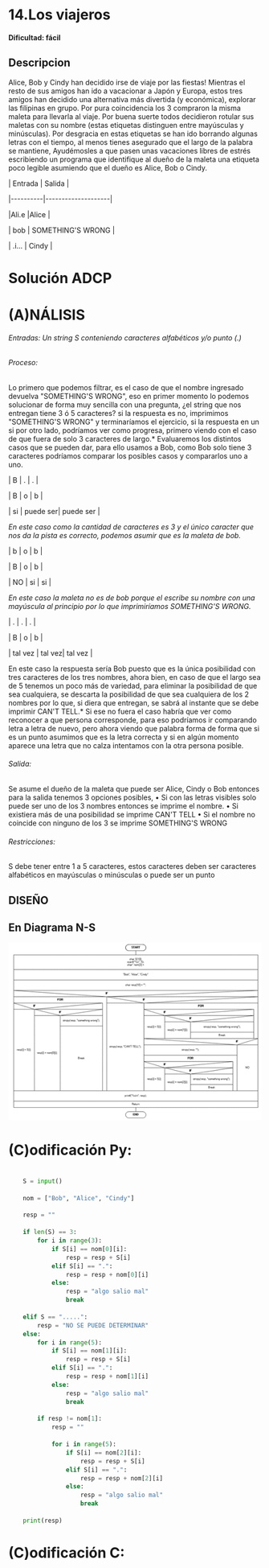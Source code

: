# 14.Los viajeros

#### Dificultad: fácil

## Descripcion

Alice, Bob y Cindy han decidido irse de viaje por las fiestas! Mientras el resto de sus amigos han ido a vacacionar a Japón y Europa, estos tres amigos han decidido una alternativa más divertida (y económica), explorar las filipinas en grupo. Por pura coincidencia los 3 compraron la misma maleta para llevarla al viaje. Por buena suerte todos decidieron rotular sus maletas con su nombre (estas etiquetas distinguen entre mayúsculas y minúsculas). Por desgracia en estas etiquetas se han ido borrando algunas letras con el tiempo, al menos tienes asegurado que el largo de la palabra se mantiene, Ayudémosles a que pasen unas vacaciones libres de estrés escribiendo un programa que identifique al dueño de la maleta una etiqueta poco legible asumiendo que el dueño es Alice, Bob o Cindy.


  | Entrada  | Salida             |
  
  |----------|--------------------|
  
  |Ali.e     |Alice               |
  
  | bob      | SOMETHING'S WRONG  |
  
  | .i...    | Cindy              |


# Solución ADCP

# (A)NÁLISIS

###### Entradas: Un string S conteniendo caracteres alfabéticos y/o punto (.)


###### Proceso:

  Lo primero que podemos filtrar, es el caso de que el nombre ingresado devuelva "SOMETHING'S WRONG", eso en primer momento lo 
  podemos solucionar de forma muy sencilla con una pregunta, ¿el string que nos entregan tiene 3 ó 5 caracteres? si la 
  respuesta es no, imprimimos "SOMETHING'S WRONG" y terminaríamos el ejercicio, si la respuesta en un si por otro lado, podríamos ver como progresa, primero   viendo con el caso de que fuera de solo 3 caracteres de largo.*
  Evaluaremos los distintos casos que se pueden dar, para ello usamos a Bob, como Bob solo tiene 3 caracteres podríamos 
  comparar los posibles casos y compararlos uno a uno.

  | B  |      .   |      .    |
  
  | B  | o        |   b       |
  
  | si | puede ser| puede ser |

 *En este caso como la cantidad de caracteres es 3 y el único caracter que nos da la pista es correcto, podemos asumir que es la maleta de bob.*

  | b  |     o   |      b    |
  
  | B  |     o   |      b    |
  
  | NO |    si   |      si   |

 *En este caso la maleta no es de bob porque el escribe su nombre con una mayúscula al principio por lo que imprimiríamos SOMETHING'S WRONG.*


  | .       |    .   |      .    |
  
  |    B    | o      |   b       |
  
  | tal vez | tal vez| tal vez   |

  En este caso la respuesta sería Bob puesto que es la única posibilidad con tres caracteres de los tres nombres,
  ahora bien, en caso de que el largo sea de 5 tenemos un poco más de variedad, para eliminar la posibilidad de 
  que sea cualquiera, se descarta la posibilidad de que sea cualquiera de los 2 nombres por lo que, si diera que entregan,
  se sabrá al instante que se debe imprimir CAN'T TELL.*
  Si ese no fuera el caso habría que ver como reconocer a que persona corresponde, para eso podríamos ir comparando letra 
  a letra de nuevo, pero ahora viendo que palabra forma de forma que si es un punto asumimos que es la letra correcta y 
  si en algún momento aparece una letra que no calza intentamos con la otra persona posible.


###### Salida: 

Se asume el dueño de la maleta que puede ser Alice, Cindy o Bob entonces para la salida tenemos 3 opciones posibles,
•	Si con las letras visibles solo puede ser uno de los 3 nombres entonces se imprime el nombre.
•	Si existiera más de una posibilidad se imprime CAN'T TELL
•	Si el nombre no coincide con ninguno de los 3 se imprime SOMETHING'S WRONG
 

###### Restricciones: 

S debe tener entre 1 a 5 caracteres, estos caracteres deben ser caracteres alfabéticos en mayúsculas o minúsculas o puede ser un punto

## DISEÑO 

## En Diagrama N-S

![](imagen.png)

# (C)odificación Py:
```py

    S = input()

    nom = ["Bob", "Alice", "Cindy"]

    resp = ""

    if len(S) == 3:
        for i in range(3):
            if S[i] == nom[0][i]:
                resp = resp + S[i]
            elif S[i] == ".":
                resp = resp + nom[0][i]
            else:
                resp = "algo salio mal"
                break

    elif S == ".....":
        resp = "NO SE PUEDE DETERMINAR"
    else:
        for i in range(5):
            if S[i] == nom[1][i]:
                resp = resp + S[i]
            elif S[i] == ".":
                resp = resp + nom[1][i]
            else:
                resp = "algo salio mal"
                break
        
        if resp != nom[1]:
            resp = ""
            
            for i in range(5):
                if S[i] == nom[2][i]:
                    resp = resp + S[i]
                elif S[i] == ".":
                    resp = resp + nom[2][i]
                else:
                    resp = "algo salio mal"
                    break

    print(resp)
```
# (C)odificación C:
```c
    
```

